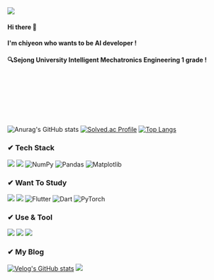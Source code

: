 <img src="https://capsule-render.vercel.app/api?type=waving&color=DC143C&height=200&section=header&text=Welcome%20to%20me!&fontSize=60" />

#### Hi there 🙌 
#### I'm chiyeon who wants to be AI developer !
#### 🔍Sejong University Intelligent Mechatronics Engineering 1 grade !
<br/><br/><br/><br/><br/><br/>

![Anurag's GitHub stats](https://github-readme-stats.vercel.app/api?username=chiyeon01&show_icons=true&theme=radical)
[![Solved.ac Profile](http://mazassumnida.wtf/api/v2/generate_badge?boj=jcy4023)](https://solved.ac/jcy4023/)
[![Top Langs](https://github-readme-stats.vercel.app/api/top-langs/?username=chiyeon01)](https://github.com/anuraghazra/github-readme-stats)

### ✔ Tech Stack
![](https://img.shields.io/badge/Python-3776AB?style=for-the-badge&logo=python&logoColor=white)
![](https://img.shields.io/badge/C-00599C?style=for-the-badge&logo=c&logoColor=white)
![NumPy](https://img.shields.io/badge/numpy-%23013243.svg?style=for-the-badge&logo=numpy&logoColor=white)
![Pandas](https://img.shields.io/badge/pandas-%23150458.svg?style=for-the-badge&logo=pandas&logoColor=white)
![Matplotlib](https://img.shields.io/badge/Matplotlib-%23ffffff.svg?style=for-the-badge&logo=Matplotlib&logoColor=black)

### ✔ Want To Study
![](https://img.shields.io/badge/C%2B%2B-00599C?style=for-the-badge&logo=c%2B%2B&logoColor=white)
![](https://img.shields.io/badge/MySQL-00000F?style=for-the-badge&logo=mysql&logoColor=white)
![Flutter](https://img.shields.io/badge/Flutter-%2302569B.svg?style=for-the-badge&logo=Flutter&logoColor=white)
![Dart](https://img.shields.io/badge/dart-%230175C2.svg?style=for-the-badge&logo=dart&logoColor=white)
![PyTorch](https://img.shields.io/badge/PyTorch-%23EE4C2C.svg?style=for-the-badge&logo=PyTorch&logoColor=white)

### ✔ Use & Tool
![](https://img.shields.io/badge/Kaggle-20BEFF?style=for-the-badge&logo=Kaggle&logoColor=white)
![](https://img.shields.io/badge/TensorFlow-FF6F00?style=for-the-badge&logo=tensorflow&logoColor=white)
<img src="https://img.shields.io/badge/Google Colab-F9AB00?style=for-the-badge&logo=Google Colab&logoColor=white">

### ✔ My Blog
[![Velog's GitHub stats](https://velog-readme-stats.vercel.app/api/badge?name=03_is_good)](https://velog.io/@jcy4023)
![](https://img.shields.io/badge/GitHub-100000?style=for-the-badge&logo=github&logoColor=white)
